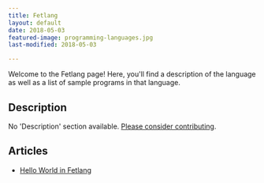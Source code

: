 ```yaml
---
title: Fetlang
layout: default
date: 2018-05-03
featured-image: programming-languages.jpg
last-modified: 2018-05-03

---
```


Welcome to the Fetlang page! Here, you'll find a description of the language as well as a list of sample programs in that language.

## Description

No 'Description' section available. [Please consider contributing](https://github.com/TheRenegadeCoder/sample-programs-website).

## Articles

- [Hello World in Fetlang](https://rzuckerm.github.io/sample-programs-website-copy/projects/hello-world/fetlang)